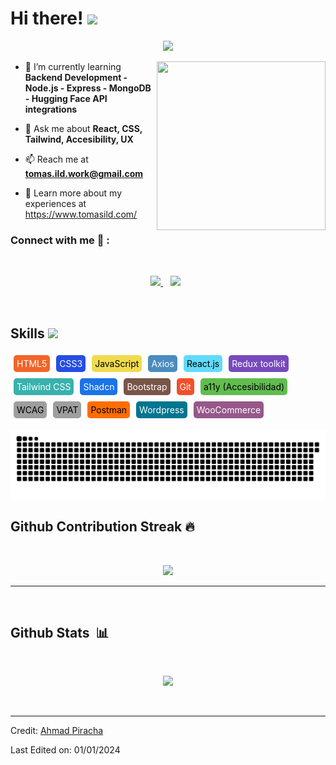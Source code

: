 <h1> Hi there! <img src = "https://raw.githubusercontent.com/MartinHeinz/MartinHeinz/master/wave.gif" width = 40px> </h1>
<p align='center'>
<img src="https://readme-typing-svg.herokuapp.com?color=%2336BCF7&size=25&center=true&vCenter=true&width=433&height=75&lines=I'm+Tomás+Langer;Web+Developer;Frontend+Developer;%40tomasild">
</p>

<img align="right" src="https://media.giphy.com/media/QvpqTCiEcwtvx6wwJK/giphy.gif" width="270" height="270" frameBorder="0" class="giphy-embed" allowFullScreen></img>


- 🌱 I’m currently learning **Backend Development - Node.js - Express - MongoDB - Hugging Face API integrations**

- 💬 Ask me about **React, CSS, Tailwind, Accesibility, UX**

- 📫 Reach me at **tomas.ild.work@gmail.com**

- 📄 Learn more about my experiences at https://www.tomasild.com/


### Connect with me 🔗 :
<br>
<p align='center'>
<a href="mailto:tomas.ild.work@gmail.com" target="_blank">
<img src="https://img.shields.io/badge/Gmail-D14836?style=for-the-badge&logo=gmail&logoColor=white">
</a>&nbsp;&nbsp;
<a href="https://www.linkedin.com/in/tomaslangerduran/" target="_blank">
<img src="https://img.shields.io/badge/linkedin-%230077B5.svg?style=for-the-badge&logo=linkedin&logoColor=white"></a>&nbsp;&nbsp;
</p>
<br>

## Skills <img src="https://media2.giphy.com/media/QssGEmpkyEOhBCb7e1/giphy.gif?cid=ecf05e47a0n3gi1bfqntqmob8g9aid1oyj2wr3ds3mg700bl&rid=giphy.gif" width=32px>
<!-- Frontend y otras habilidades relevantes -->
<div style="display: flex; flex-wrap: wrap;">
  <span style="background-color: #F16529; color: white; padding: 5px; margin: 5px; border-radius: 5px;">HTML5</span>
  <span style="background-color: #264DE4; color: white; padding: 5px; margin: 5px; border-radius: 5px;">CSS3</span>
  <span style="background-color: #F0DB4F; color: black; padding: 5px; margin: 5px; border-radius: 5px;">JavaScript</span>
  <span style="background-color: #4B8BBE; color: white; padding: 5px; margin: 5px; border-radius: 5px;">Axios</span>
  <span style="background-color: #61DAFB; color: black; padding: 5px; margin: 5px; border-radius: 5px;">React.js</span>
  <span style="background-color: #764ABC; color: white; padding: 5px; margin: 5px; border-radius: 5px;">Redux toolkit</span>
  <span style="background-color: #38B2AC; color: white; padding: 5px; margin: 5px; border-radius: 5px;">Tailwind CSS</span>
  <span style="background-color: #1A73E8; color: white; padding: 5px; margin: 5px; border-radius: 5px;">Shadcn</span>
  <span style="background-color: #795548; color: white; padding: 5px; margin: 5px; border-radius: 5px;">Bootstrap</span>
  <span style="background-color: #F34F29; color: white; padding: 5px; margin: 5px; border-radius: 5px;">Git</span>
  <span style="background-color: #61BD4F; color: black; padding: 5px; margin: 5px; border-radius: 5px;">a11y (Accesibilidad)</span>
  <span style="background-color: #9E9E9E; color: black; padding: 5px; margin: 5px; border-radius: 5px;">WCAG</span>
  <span style="background-color: #9E9E9E; color: black; padding: 5px; margin: 5px; border-radius: 5px;">VPAT</span>
  <span style="background-color: #FF6D00; color: black; padding: 5px; margin: 5px; border-radius: 5px;">Postman</span>
  <span style="background-color: #00758F; color: white; padding: 5px; margin: 5px; border-radius: 5px;">Wordpress</span>
  <span style="background-color: #96588A; color: white; padding: 5px; margin: 5px; border-radius: 5px;">WooCommerce</span>
</div>


<!-- Tools and Platforms -->

![snake gif](https://github.com/TekyaygilFethi/TekyaygilFethi/blob/output/github-contribution-grid-snake.svg)



## Github Contribution Streak 🔥 
<br>
<p align='center'><img src="https://github-readme-streak-stats.herokuapp.com?user=tomasild&theme=black-ice&hide_border=true&date_format=M%20j%5B%2C%20Y%5D"></p>

<hr><br>

## Github Stats &nbsp;📊
<br>
<p align='center'>
<img src="https://github-readme-stats.vercel.app/api?username=tomasild&show_icons=true&theme=github_dark">
</p>


<br>

------
Credit: [Ahmad Piracha](https://github.com/ahmadpiracha)

Last Edited on: 01/01/2024
